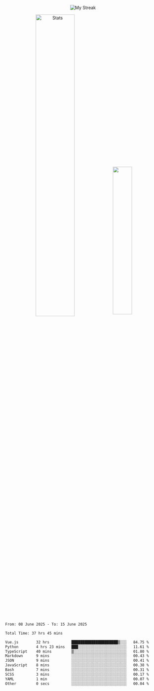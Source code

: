 <p align="center">
<picture>
  <source media="(prefers-color-scheme: dark)" srcset="http://github-readme-streak-stats.herokuapp.com?user=semolik&theme=dark&hide_border=true&background=DD272700">
  <img alt="My Streak" src="http://github-readme-streak-stats.herokuapp.com?user=semolik&hide_border=true">
</picture>
</p>
<div align="center">
  <picture>
    <source media="(prefers-color-scheme: dark)" srcset="https://github-readme-stats.vercel.app/api?username=semolik&show_icons=true&bg_color=DD272700&hide_border=true&theme=dark">
        <img alt="Stats" src="https://github-readme-stats.vercel.app/api?username=semolik&show_icons=true&bg_color=DD272700&hide_border=true" width="50%" >
  </picture>
  <sup>
  <picture>
  <source media="(prefers-color-scheme: dark)" srcset="https://github-readme-stats.vercel.app/api/top-langs/?username=semolik&layout=compact&hide_border=true&bg_color=DD272700&theme=dark">
  <img src="https://github-readme-stats.vercel.app/api/top-langs/?username=semolik&layout=compact&hide_border=true" width="35%" />
  </picture>
  </sup>
</div>
<!--START_SECTION:waka-->

```txt
From: 08 June 2025 - To: 15 June 2025

Total Time: 37 hrs 45 mins

Vue.js        32 hrs          █████████████████████▒░░░   84.75 %
Python        4 hrs 23 mins   ███░░░░░░░░░░░░░░░░░░░░░░   11.61 %
TypeScript    40 mins         ▒░░░░░░░░░░░░░░░░░░░░░░░░   01.80 %
Markdown      9 mins          ░░░░░░░░░░░░░░░░░░░░░░░░░   00.43 %
JSON          9 mins          ░░░░░░░░░░░░░░░░░░░░░░░░░   00.41 %
JavaScript    8 mins          ░░░░░░░░░░░░░░░░░░░░░░░░░   00.38 %
Bash          7 mins          ░░░░░░░░░░░░░░░░░░░░░░░░░   00.31 %
SCSS          3 mins          ░░░░░░░░░░░░░░░░░░░░░░░░░   00.17 %
YAML          1 min           ░░░░░░░░░░░░░░░░░░░░░░░░░   00.07 %
Other         0 secs          ░░░░░░░░░░░░░░░░░░░░░░░░░   00.04 %
```

<!--END_SECTION:waka-->

